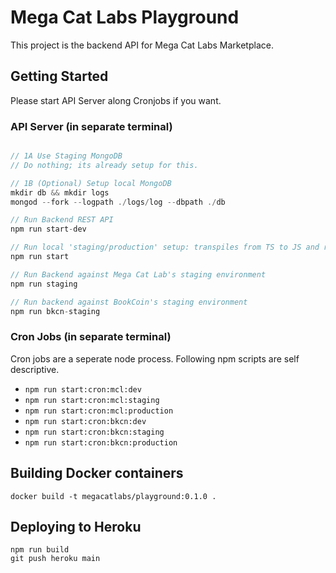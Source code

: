 # Mega Cat Labs Playground

This project is the backend API for Mega Cat Labs Marketplace.

## Getting Started

Please start API Server along Cronjobs if you want.

### API Server (in separate terminal)

```javascript

// 1A Use Staging MongoDB
// Do nothing; its already setup for this.

// 1B (Optional) Setup local MongoDB
mkdir db && mkdir logs
mongod --fork --logpath ./logs/log --dbpath ./db

// Run Backend REST API
npm run start-dev

// Run local 'staging/production' setup: transpiles from TS to JS and runs from artifact
npm run start

// Run Backend against Mega Cat Lab's staging environment
npm run staging

// Run backend against BookCoin's staging environment
npm run bkcn-staging
```

### Cron Jobs (in separate terminal)

Cron jobs are a seperate node process. Following npm scripts are self descriptive.

- `npm run start:cron:mcl:dev`
- `npm run start:cron:mcl:staging`
- `npm run start:cron:mcl:production`
- `npm run start:cron:bkcn:dev`
- `npm run start:cron:bkcn:staging`
- `npm run start:cron:bkcn:production`

## Building Docker containers

```
docker build -t megacatlabs/playground:0.1.0 .
```

## Deploying to Heroku

```
npm run build
git push heroku main
```
